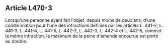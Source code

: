 Article L470-3
----
Lorsqu'une personne ayant fait l'objet, depuis moins de deux ans, d'une
condamnation pour l'une des infractions définies par les articles L. 441-2, L.
441-3, L. 441-4, L. 441-5, L. 442-2, L. 442-3, L. 442-4 et L. 442-5, commet la
même infraction, le maximum de la peine d'amende encourue est porté au double.
